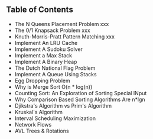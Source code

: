 ## Table of Contents
- The N Queens Placement Problem xxx
- The 0/1 Knapsack Problem xxx
- Knuth-Morris-Pratt Pattern Matching  xxx
- Implement An LRU Cache
- Implement A Sudoku Solver
- Implement a Max Stack
- Implement A Binary Heap
- The Dutch National Flag Problem
- Implement A Queue Using Stacks
- Egg Dropping Problem
- Why is Merge Sort O(n * log(n))
- Counting Sort: An Exploration of Sorting Special INput
- Why Comparison Based Sorting Algorithms Are n*lgn
- Djikstra's Algorithm vs Prim's Algorithm
- Kruskal's Algorithm
- Interval Scheduling Maximization
- Network Flows
- AVL Trees & Rotations
